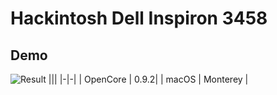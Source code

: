 # Hackintosh Dell Inspiron 3458
## Demo
![Result](https://cdn.discordapp.com/attachments/885809091459575828/952168289793110046/unknown.png)
|||
|-|-|
| OpenCore | 0.9.2|
| macOS    | Monterey |